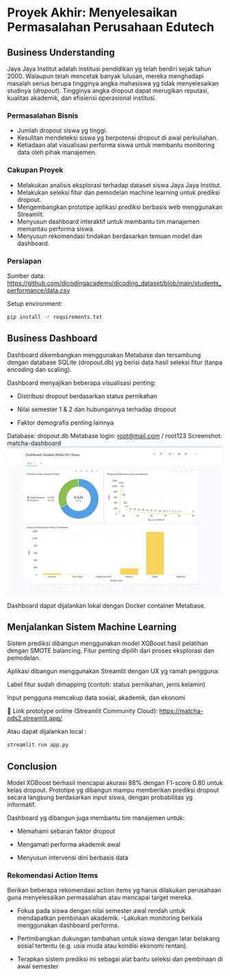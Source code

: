 # Proyek Akhir: Menyelesaikan Permasalahan Perusahaan Edutech

## Business Understanding
Jaya Jaya Institut adalah institusi pendidikan yg telah berdiri sejak tahun 2000. Walaupun telah mencetak banyak lulusan, mereka menghadapi masalah serius berupa tingginya angka mahasiswa yg tidak menyelesaikan studinya (*dropout*). Tingginya angka dropout dapat merugikan reputasi, kualitas akademik, dan efisiensi operasional institusi.

### Permasalahan Bisnis

- Jumlah dropout siswa yg tinggi.
- Kesulitan mendeteksi siswa yg berpotensi dropout di awal perkuliahan.
- Ketiadaan alat visualisasi performa siswa untuk membantu monitoring data oleh pihak manajemen.

### Cakupan Proyek
- Melakukan analisis eksplorasi terhadap dataset siswa Jaya Jaya Institut.
- Melakukan seleksi fitur dan pemodelan machine learning untuk prediksi dropout.
- Mengembangkan prototipe aplikasi prediksi berbasis web menggunakan Streamlit.
- Menyusun dashboard interaktif untuk membantu tim manajemen memantau performa siswa.
- Menyusun rekomendasi tindakan berdasarkan temuan model dan dashboard.

### Persiapan

Sumber data: https://github.com/dicodingacademy/dicoding_dataset/blob/main/students_performance/data.csv

Setup environment:
```bash
pip install -r requirements.txt
```

## Business Dashboard
Dashboard dikembangkan menggunakan Metabase dan tersambung dengan database SQLite (dropout.db) yg berisi data hasil seleksi fitur (tanpa encoding dan scaling).

Dashboard menyajikan beberapa visualisasi penting:

- Distribusi dropout berdasarkan status pernikahan

- Nilai semester 1 & 2 dan hubungannya terhadap dropout

- Faktor demografis penting lainnya

Database: dropout.db
Metabase login: root@mail.com / root123
Screenshot: matcha-dashboard
![screenshoot Dashboard](dropout_dashboard.jpg)

Dashboard dapat dijalankan lokal dengan Docker container Metabase.

## Menjalankan Sistem Machine Learning
Sistem prediksi dibangun menggunakan model XGBoost hasil pelatihan dengan SMOTE balancing. Fitur penting dipilih dari proses eksplorasi dan pemodelan.

Aplikasi dibangun menggunakan Streamlit dengan UX yg ramah pengguna:

Label fitur sudah dimapping (contoh: status pernikahan, jenis kelamin)

Input pengguna mencakup data sosial, akademik, dan ekonomi

🔗 Link prototype online (Streamlit Community Cloud):
https://matcha-pds2.streamlit.app/

Atau dapat dijalankan local :

```bash
streamlit run app.py
```

## Conclusion
Model XGBoost berhasil mencapai akurasi 88% dengan F1-score 0.80 untuk kelas dropout. Prototipe yg dibangun mampu memberikan prediksi dropout secara langsung berdasarkan input siswa, dengan probabilitas yg informatif.

Dashboard yg dibangun juga membantu tim manajemen untuk:

- Memahami sebaran faktor dropout

- Mengamati performa akademik awal

- Menyusun intervensi dini berbasis data

### Rekomendasi Action Items
Berikan beberapa rekomendasi action items yg harus dilakukan perusahaan guna menyelesaikan permasalahan atau mencapai target mereka.
- Fokus pada siswa dengan nilai semester awal rendah untuk mendapatkan pembinaan akademik.
-Lakukan monitoring berkala menggunakan dashboard performa.

- Pertimbangkan dukungan tambahan untuk siswa dengan latar belakang sosial tertentu (e.g. usia muda atau kondisi ekonomi rentan).

- Terapkan sistem prediksi ini sebagai alat bantu seleksi dan pembinaan di awal semester